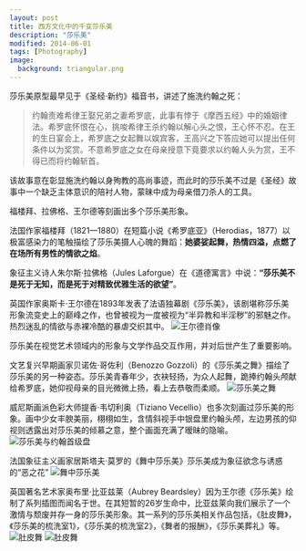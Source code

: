 ```yaml
---
layout: post
title: 西方文化中的千变莎乐美
description: "莎乐美"
modified: 2014-06-01
tags: [Photography]
image:
  background: triangular.png
---
```


莎乐美原型最早见于《圣经·新约》福音书，讲述了施洗约翰之死：

>约翰责难希律王娶兄弟之妻希罗底，此事有悖于《摩西五经》中的婚姻律法。希罗底怀恨在心，挑唆希律王杀约翰以解心头之恨，王心怀不忍。在王的生日宴会上，希罗底之女起舞以娱宾客，王高兴之下答应她可以提出任何条件以为奖赏。不意希罗底之女在母亲授意下竟要求以约翰人头为赏，王不得已而将约翰斩首。

该故事意在彰显施洗约翰以身殉教的高尚事迹，而此时的莎乐美不过是《圣经》故事中一个缺乏主体意识的陪衬人物，蒙昧中成为母亲借刀杀人的工具。

福楼拜、拉佛格、王尔德等刻画出多个莎乐美形象。

法国作家福楼拜（1821—1880）在短篇小说《希罗底亚》（Herodias，1877）以极富感染力的笔触描绘了莎乐美摄人心魄的舞蹈：**她婆娑起舞，热情四溢，点燃了在场所有男性的情欲之焰**。

象征主义诗人朱尔斯·拉佛格（Jules Laforgue）在《道德寓言》中说：**“莎乐美不是死于无知，而是死于对精致优雅生活的欲望”**。

英国作家奥斯卡·王尔德在1893年发表了法语独幕剧《莎乐美》，该剧堪称莎乐美形象流变史上的巅峰之作，也曾被视为一度被视为“半异教和半淫秽”的邪魅之作。热烈迷乱的情欲与赤裸冷酷的暴虐交织其中。
![王尔德肖像](http://sztqb.sznews.com/res/1/641/2010-11/04/C04/res01_attpic_brief.jpg "王尔德肖像")

莎乐美在视觉艺术领域内的形象与文学作品交互作用，并对后世产生了重要影响。

文艺复兴早期画家贝诺佐·哥佐利（Benozzo Gozzoli）的《莎乐美之舞》描绘了莎乐美的另一种姿态。莎乐美青春年少，衣袂轻扬，为众人起舞，跪捧约翰头颅献给希罗底，她仰视母亲的目光微微上扬，看上去恭敬而柔顺。
![莎乐美之舞](http://img.qkzz.net/images/m/zs/115185-1.jpg "莎乐美之舞")

威尼斯画派色彩大师提香·韦切利奥（Tiziano Vecellio）也多次刻画过莎乐美的形象。画中少女丰腴美丽，栩栩如生，含情斜视手中银盘里约翰头颅，左边男孩的仰视则透露出对莎乐美的倾慕之意，整个画面充满了暧昧的隐喻。
![莎乐美与约翰首级盘](http://img25.artxun.com/sdc/oldimg/3473/347341e36b4995fe7b10c2da37171cd0.jpg "莎乐美与约翰首级盘")

法国象征主义画家居斯塔夫·莫罗的《舞中莎乐美》莎乐美成为象征欲念与诱惑的“恶之花”
![舞中莎乐美](http://img1.cache.netease.com/catchpic/A/A3/A34B360D5096181E7C227C9EA08F58C5.jpg "舞中莎乐美")

英国著名艺术家奥布里·比亚兹莱（Aubrey Beardsley）因为王尔德《莎乐美》绘制了系列插图而闻名于世。在其短暂的26岁生命中，比亚兹莱向我们展示了一个激情与颓废并存一身的莎乐美形象。其一系列的莎乐美相关作品包括，《肚皮舞》，《莎乐美的梳洗室1》，《莎乐美的梳洗室2》，《舞者的报酬》，《莎乐美葬礼》等。
![肚皮舞](http://ww2.sinaimg.cn/mw600/778ffeefjw1dl44uphrx4j.jpg "肚皮舞")
![肚皮舞](http://bbscache.artron.net/forum/day_070627/20070627_723c0d48bfd0817c4bddedvpF6FGd4MO.jpg "肚皮舞")
